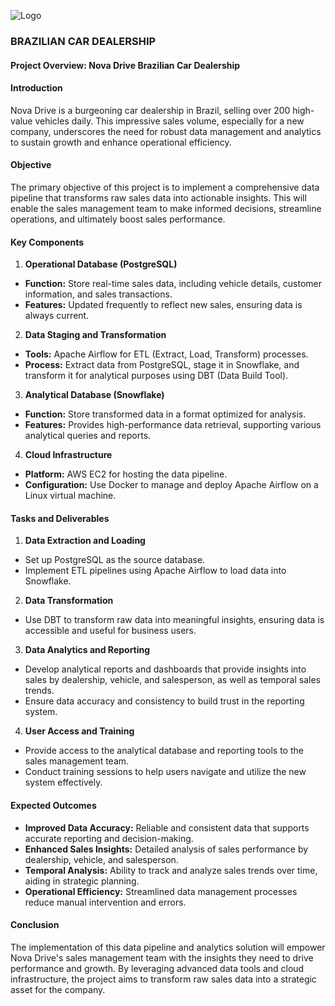 ![Logo](https://www.novadrivemotors.com.br/logo.png)


### BRAZILIAN CAR DEALERSHIP

#### **Project Overview: Nova Drive Brazilian Car Dealership**

#### **Introduction**

Nova Drive is a burgeoning car dealership in Brazil, selling over 200 high-value vehicles daily. This impressive sales volume, especially for a new company, underscores the need for robust data management and analytics to sustain growth and enhance operational efficiency.

#### **Objective**

The primary objective of this project is to implement a comprehensive data pipeline that transforms raw sales data into actionable insights. This will enable the sales management team to make informed decisions, streamline operations, and ultimately boost sales performance.

#### **Key Components**

1. **Operational Database (PostgreSQL)**

- **Function:** Store real-time sales data, including vehicle details, customer information, and sales transactions.
- **Features:** Updated frequently to reflect new sales, ensuring data is always current.

2. **Data Staging and Transformation**

- **Tools:** Apache Airflow for ETL (Extract, Load, Transform) processes.
- **Process:** Extract data from PostgreSQL, stage it in Snowflake, and transform it for analytical purposes using DBT (Data Build Tool).

3. **Analytical Database (Snowflake)**

- **Function:** Store transformed data in a format optimized for analysis.
- **Features:** Provides high-performance data retrieval, supporting various analytical queries and reports.

4. **Cloud Infrastructure**

- **Platform:** AWS EC2 for hosting the data pipeline.
- **Configuration:** Use Docker to manage and deploy Apache Airflow on a Linux virtual machine.

#### **Tasks and Deliverables**

1. **Data Extraction and Loading**

- Set up PostgreSQL as the source database.
- Implement ETL pipelines using Apache Airflow to load data into Snowflake.

2. **Data Transformation**

- Use DBT to transform raw data into meaningful insights, ensuring data is accessible and useful for business users.

3. **Data Analytics and Reporting**

- Develop analytical reports and dashboards that provide insights into sales by dealership, vehicle, and salesperson, as well as temporal sales trends.
- Ensure data accuracy and consistency to build trust in the reporting system.

4. **User Access and Training**

- Provide access to the analytical database and reporting tools to the sales management team.
- Conduct training sessions to help users navigate and utilize the new system effectively.

#### **Expected Outcomes**

- **Improved Data Accuracy:** Reliable and consistent data that supports accurate reporting and decision-making.
- **Enhanced Sales Insights:** Detailed analysis of sales performance by dealership, vehicle, and salesperson.
- **Temporal Analysis:** Ability to track and analyze sales trends over time, aiding in strategic planning.
- **Operational Efficiency:** Streamlined data management processes reduce manual intervention and errors.

#### **Conclusion**

The implementation of this data pipeline and analytics solution will empower Nova Drive's sales management team with the insights they need to drive performance and growth. By leveraging advanced data tools and cloud infrastructure, the project aims to transform raw sales data into a strategic asset for the company.
